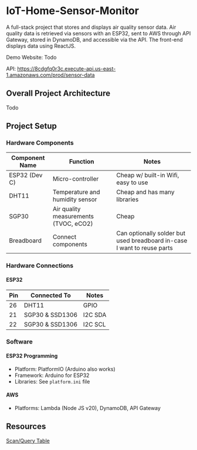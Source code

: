 # IoT-Home-Sensor-Monitor
A full-stack project that stores and displays air quality sensor data. Air quality data is retrieved via sensors with an ESP32, sent to AWS through API Gateway, stored in DynamoDB, and accessible via the API. The front-end displays data using ReactJS.

Demo Website: Todo

API: https://8cdgfq0r3c.execute-api.us-east-1.amazonaws.com/prod/sensor-data

## Overall Project Architecture

Todo

## Project Setup
### Hardware Components
| Component Name | Function | Notes |
|-------------|-------------|----|
| ESP32 (Dev C)  | Micro-controller | Cheap w/ built-in Wifi, easy to use |
|DHT11      |   Temperature and humidity sensor            | Cheap and has many libraries |
| SGP30     |   Air quality measurements (TVOC, eCO2)       | Cheap |
|Breadboard | Connect components | Can optionally solder but used breadboard in-case I want to reuse parts |

### Hardware Connections
#### ESP32
|   Pin |   Connected To    |       Notes                       |
|-------|-------------------|-----------------------------------|
|   26  |   DHT11           | GPIO                              |
|   21  |   SGP30 & SSD1306 | I2C SDA                           |
|   22  |   SGP30 & SSD1306 | I2C SCL                           |


### Software
#### ESP32 Programming
- Platform: PlatformIO (Arduino also works)
- Framework: Arduino for ESP32
- Libraries: See `platform.ini` file

#### AWS
- Platforms: Lambda (Node JS v20), DynamoDB, API Gateway



## Resources
[Scan/Query Table](https://docs.aws.amazon.com/sdk-for-javascript/v3/developer-guide/javascript_dynamodb_code_examples.html)